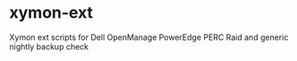 xymon-ext
=========

Xymon ext scripts for Dell OpenManage PowerEdge PERC Raid and generic nightly backup check
